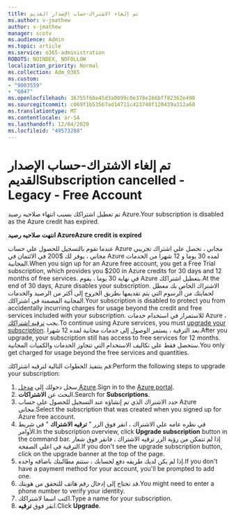 ```yaml
---
title: تم إلغاء الاشتراك-حساب الإصدار القديم
ms.author: v-jmathew
author: v-jmathew
manager: scotv
ms.audience: Admin
ms.topic: article
ms.service: o365-administration
ROBOTS: NOINDEX, NOFOLLOW
localization_priority: Normal
ms.collection: Adm_O365
ms.custom:
- "9003559"
- "6847"
ms.openlocfilehash: 36755f68e45d3a0099c0e378e166bff82362e490
ms.sourcegitcommit: c069f1b53567ad14711c423740f120439a312a60
ms.translationtype: MT
ms.contentlocale: ar-SA
ms.lasthandoff: 12/04/2020
ms.locfileid: "49573288"
---
```

# <a name="subscription-cancelled---legacy---free-account"></a><span data-ttu-id="de4e6-102">تم إلغاء الاشتراك-حساب الإصدار القديم</span><span class="sxs-lookup"><span data-stu-id="de4e6-102">Subscription cancelled - Legacy - Free Account</span></span>

<span data-ttu-id="de4e6-103">تم تعطيل اشتراكك بسبب انتهاء صلاحيه رصيد Azure.</span><span class="sxs-lookup"><span data-stu-id="de4e6-103">Your subscription is disabled as the Azure credit has expired.</span></span>

<span data-ttu-id="de4e6-104">**انتهت صلاحيه رصيد Azure**</span><span class="sxs-lookup"><span data-stu-id="de4e6-104">**Azure credit is expired**</span></span>

<span data-ttu-id="de4e6-105">عندما تقوم بالتسجيل للحصول علي حساب Azure مجاني ، تحصل علي اشتراك تجريبي مجاني ، يوفر لك $200 في الائتمان في Azure لمده 30 يوما و 12 شهرا من الخدمات المجانية.</span><span class="sxs-lookup"><span data-stu-id="de4e6-105">When you sign up for an Azure free account, you get a Free Trial subscription, which provides you $200 in Azure credits for 30 days and 12 months of free services.</span></span> <span data-ttu-id="de4e6-106">في نهاية 30 يوما ، يقوم Azure بتعطيل اشتراكك.</span><span class="sxs-lookup"><span data-stu-id="de4e6-106">At the end of 30 days, Azure disables your subscription.</span></span> <span data-ttu-id="de4e6-107">الاشتراك الخاص بك معطل لحمايتك من الرسوم التي يتم تقديمها بطريق الخروج إلى أكثر من الرصيد والخدمات المجانية المضمنة في اشتراكك.</span><span class="sxs-lookup"><span data-stu-id="de4e6-107">Your subscription is disabled to protect you from accidentally incurring charges for usage beyond the credit and free services included with your subscription.</span></span> <span data-ttu-id="de4e6-108">للاستمرار في استخدام خدمات Azure ، يجب [ترقيه اشتراكك](https://docs.microsoft.com/azure/cost-management-billing/manage/upgrade-azure-subscription).</span><span class="sxs-lookup"><span data-stu-id="de4e6-108">To continue using Azure services, you must [upgrade your subscription](https://docs.microsoft.com/azure/cost-management-billing/manage/upgrade-azure-subscription).</span></span> <span data-ttu-id="de4e6-109">بعد الترقية ، يستمر الوصول إلى خدمات مجانية لمده 12 شهرا.</span><span class="sxs-lookup"><span data-stu-id="de4e6-109">After you upgrade, your subscription still has access to free services for 12 months.</span></span> <span data-ttu-id="de4e6-110">ستحصل فقط علي تكاليف الاستخدام التي تتجاوز الخدمات والكميات المجانية.</span><span class="sxs-lookup"><span data-stu-id="de4e6-110">You only get charged for usage beyond the free services and quantities.</span></span>

<span data-ttu-id="de4e6-111">قم بتنفيذ الخطوات التالية لترقيه اشتراكك:</span><span class="sxs-lookup"><span data-stu-id="de4e6-111">Perform the following steps to upgrade your subscription:</span></span>

1. <span data-ttu-id="de4e6-112">سجل دخولك إلى [مدخل Azure](https://portal.azure.com/).</span><span class="sxs-lookup"><span data-stu-id="de4e6-112">Sign in to the [Azure portal](https://portal.azure.com/).</span></span>
2. <span data-ttu-id="de4e6-113">البحث عن **الاشتراكات**.</span><span class="sxs-lookup"><span data-stu-id="de4e6-113">Search for **Subscriptions**.</span></span>
3. <span data-ttu-id="de4e6-114">حدد الاشتراك الذي تم إنشاؤه عند التسجيل للحصول علي حساب Azure مجاني.</span><span class="sxs-lookup"><span data-stu-id="de4e6-114">Select the subscription that was created when you signed up for Azure free account.</span></span>
4. <span data-ttu-id="de4e6-115">في نظره عامه علي الاشتراك ، انقر فوق الزر " **ترقيه الاشتراك** " في شريط الأوامر.</span><span class="sxs-lookup"><span data-stu-id="de4e6-115">In the subscription overview, click **Upgrade subscription** button in the command bar.</span></span> <span data-ttu-id="de4e6-116">إذا لم تتمكن من رؤية الزر ترقيه الاشتراك ، فانقر فوق شعار الترقية في اعلي الصفحة.</span><span class="sxs-lookup"><span data-stu-id="de4e6-116">If you don't see the upgrade subscription button, click on the upgrade banner at the top of the page.</span></span>
5. <span data-ttu-id="de4e6-117">إذا لم يكن لديك طريقه دفع لحسابك ، ستتم مطالبتك باضافه واحده.</span><span class="sxs-lookup"><span data-stu-id="de4e6-117">If you don't have a payment method for your account, you'll be prompted to add one.</span></span>
6. <span data-ttu-id="de4e6-118">قد تحتاج إلى إدخال رقم هاتف للتحقق من هويتك.</span><span class="sxs-lookup"><span data-stu-id="de4e6-118">You might need to enter a phone number to verify your identity.</span></span>
7. <span data-ttu-id="de4e6-119">اكتب اسما لاشتراكك.</span><span class="sxs-lookup"><span data-stu-id="de4e6-119">Type a name for your subscription.</span></span>
8. <span data-ttu-id="de4e6-120">انقر فوق  **ترقيه**.</span><span class="sxs-lookup"><span data-stu-id="de4e6-120">Click  **Upgrade**.</span></span>
